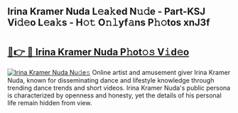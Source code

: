 ## Irina Kramer Nuda L𝚎a𝚔ed N𝚞𝚍e - Part-KSJ Vi𝚍𝚎o L𝚎a𝚔s - H𝚘𝚝 O𝚗𝚕yf𝚊ns P𝚑𝚘tos xnJ3f

# <h2><a href="http://kf0li07.oniu.top/?m=Irina+Kramer+Nuda">🔗👉 🔴 Irina Kramer Nuda P𝚑ot𝚘𝚜 V𝚒d𝚎o</a></h2>

[![Irina Kramer Nuda Nu𝚍e𝚜](https://i.imgur.com/0qMVB7G.gif)](http://kf0li07.oniu.top/?m=Irina+Kramer+Nuda)
Online artist and amusement giver Irina Kramer Nuda, known for disseminating dance and lifestyle knowledge through trending dance trends and short videos. Irina Kramer Nuda's public persona is characterized by openness and honesty, yet the details of his personal life remain hidden from view.  
